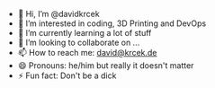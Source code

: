 - 👋 Hi, I’m @davidkrcek
- 👀 I’m interested in coding, 3D Printing and DevOps
- 🌱 I’m currently learning a lot of stuff
- 💞️ I’m looking to collaborate on ...
- 📫 How to reach me: david@krcek.de
- 😄 Pronouns: he/him but really it doesn't matter
- ⚡ Fun fact: Don't be a dick

<!---
davidkrcek/davidkrcek is a ✨ special ✨ repository because its `README.md` (this file) appears on your GitHub profile.
You can click the Preview link to take a look at your changes.
--->
